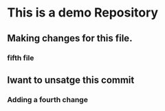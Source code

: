 # This is a demo Repository
## Making changes for this file.
### fifth file

## Iwant to unsatge this commit
### Adding a fourth change
